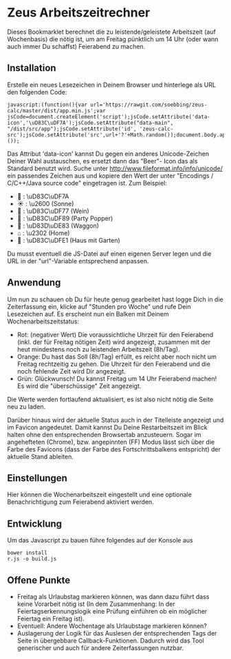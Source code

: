# Zeus Arbeitszeitrechner

Dieses Bookmarklet berechnet die zu leistende/geleistete Arbeitszeit (auf Wochenbasis) die nötig ist, um am Freitag
pünktlich um 14 Uhr (oder wann auch immer Du schaffst) Feierabend zu machen.

## Installation

Erstelle ein neues Lesezeichen in Deinem Browser und hinterlege als URL den folgenden Code:

    javascript:(function(){var url='https://rawgit.com/soebbing/zeus-calc/master/dist/app.min.js';var jsCode=document.createElement('script');jsCode.setAttribute('data-icon','\uD83C\uDF7A');jsCode.setAttribute("data-main", "/dist/src/app");jsCode.setAttribute('id', 'zeus-calc-src');jsCode.setAttribute('src',url+'?'+Math.random());document.body.appendChild(jsCode);}());

Das Attribut 'data-icon' kannst Du gegen ein anderes Unicode-Zeichen Deiner Wahl austauschen, es ersetzt dann das "Beer"-
Icon das als Standard benutzt wird. Suche unter http://www.fileformat.info/info/unicode/ ein passendes Zeichen aus und kopiere
den Wert der unter "Encodings / C/C++/Java source code" eingetragen ist. Zum Beispiel:

- &#127866; : \uD83C\uDF7A
- &#9728; : \u2600 (Sonne)
- &#x1f377; : \uD83C\uDF77 (Wein)
- &#127881; : \uD83C\uDF89 (Party Popper)
- &#128643; : \uD83D\uDE83 (Waggon)
- &#8962; : \u2302 (Home)
- &#127969; : \uD83C\uDFE1 (Haus mit Garten)

Du musst eventuell die JS-Datei auf einen eigenen Server legen und die URL in der "url"-Variable entsprechend anpassen.

## Anwendung

Um nun zu schauen ob Du für heute genug gearbeitet hast logge Dich in die Zeiterfassung ein, klicke auf "Stunden pro Woche"
und rufe Dein Lesezeichen auf. Es erscheint nun ein Balken mit Deinem Wochenarbeitszeitstatus:

- Rot: (negativer Wert) Die voraussichtliche Uhrzeit für den Feierabend (inkl. der für Freitag nötigen Zeit) wird angezeigt,
zusammen mit der heut mindestens noch zu leistenden Arbeitszeit (8h/Tag).
- Orange: Du hast das Soll (8h/Tag) erfüllt, es reicht aber noch nicht um Freitag rechtzeitig zu gehen. Die Uhrzeit für
den Feierabend und die noch fehlende Zeit wird Dir angezeigt.
- Grün: Glückwunsch! Du kannst Freitag um 14 Uhr Feierabend machen! Es wird die "überschüssige" Zeit angezeigt.

Die Werte werden fortlaufend aktualisiert, es ist also nicht nötig die Seite neu zu laden.

Darüber hinaus wird der aktuelle Status auch in der Titelleiste angezeigt und im Favicon angedeutet. Damit kannst Du 
Deine Restarbeitszeit im Blick halten ohne den entsprechenden Browsertab anzusteuern. Sogar im angehefteten (Chrome), bzw. 
angepinnten (FF) Modus lässt sich über die Farbe des Favicons (dass der Farbe des Fortschrittsbalkens entspricht) der 
aktuelle Stand ableiten.

## Einstellungen

Hier können die Wochenarbeitszeit eingestellt und eine optionale Benachrichtigung zum Feierabend aktiviert werden.

## Entwicklung

Um das Javascript zu bauen führe folgendes auf der Konsole aus

    bower install
    r.js -o build.js

## Offene Punkte

- Freitag als Urlaubstag markieren können, was dann dazu führt dass keine Vorarbeit nötig ist (In dem Zusammenhang:
In der Feiertagserkennungslogik eine Prüfung einführen ob ein möglicher Feiertag ein Freitag ist).
- Eventuell: Andere Wochentage als Urlaubstage markieren können?
- Auslagerung der Logik für das Auslesen der entsprechenden Tags der Seite in übergebbare Callback-Funktionen. Dadurch wird das Tool generischer und auch für andere Zeiterfassungen nutzbar.